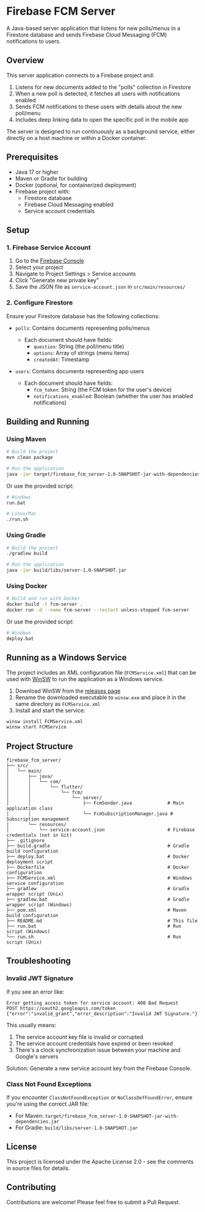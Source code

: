 # Firebase FCM Server

A Java-based server application that listens for new polls/menus in a Firestore database and sends Firebase Cloud Messaging (FCM) notifications to users.

## Overview

This server application connects to a Firebase project and:

1. Listens for new documents added to the "polls" collection in Firestore
2. When a new poll is detected, it fetches all users with notifications enabled
3. Sends FCM notifications to these users with details about the new poll/menu
4. Includes deep linking data to open the specific poll in the mobile app

The server is designed to run continuously as a background service, either directly on a host machine or within a Docker container.

## Prerequisites

- Java 17 or higher
- Maven or Gradle for building
- Docker (optional, for containerized deployment)
- Firebase project with:
  - Firestore database
  - Firebase Cloud Messaging enabled
  - Service account credentials

## Setup

### 1. Firebase Service Account

1. Go to the [Firebase Console](https://console.firebase.google.com/)
2. Select your project
3. Navigate to Project Settings > Service accounts
4. Click "Generate new private key"
5. Save the JSON file as `service-account.json` in `src/main/resources/`

### 2. Configure Firestore

Ensure your Firestore database has the following collections:

- `polls`: Contains documents representing polls/menus
  - Each document should have fields:
    - `question`: String (the poll/menu title)
    - `options`: Array of strings (menu items)
    - `createdAt`: Timestamp

- `users`: Contains documents representing app users
  - Each document should have fields:
    - `fcm_token`: String (the FCM token for the user's device)
    - `notifications_enabled`: Boolean (whether the user has enabled notifications)

## Building and Running

### Using Maven

```bash
# Build the project
mvn clean package

# Run the application
java -jar target/firebase_fcm_server-1.0-SNAPSHOT-jar-with-dependencies.jar
```

Or use the provided script:

```bash
# Windows
run.bat

# Linux/Mac
./run.sh
```

### Using Gradle

```bash
# Build the project
./gradlew build

# Run the application
java -jar build/libs/server-1.0-SNAPSHOT.jar
```

### Using Docker

```bash
# Build and run with Docker
docker build -t fcm-server .
docker run -d --name fcm-server --restart unless-stopped fcm-server
```

Or use the provided script:

```bash
# Windows
deploy.bat
```

## Running as a Windows Service

The project includes an XML configuration file (`FCMService.xml`) that can be used with [WinSW](https://github.com/winsw/winsw) to run the application as a Windows service.

1. Download WinSW from the [releases page](https://github.com/winsw/winsw/releases)
2. Rename the downloaded executable to `winsw.exe` and place it in the same directory as `FCMService.xml`
3. Install and start the service:

```bash
winsw install FCMService.xml
winsw start FCMService
```

## Project Structure

```
firebase_fcm_server/
├── src/
│   └── main/
│       ├── java/
│       │   └── com/
│       │       └── flutter/
│       │           └── fcm/
│       │               └── server/
│       │                   ├── FcmSender.java             # Main application class
│       │                   └── FcmSubscriptionManager.java # Subscription management
│       └── resources/
│           └── service-account.json                       # Firebase credentials (not in Git)
├── .gitignore
├── build.gradle                                           # Gradle build configuration
├── deploy.bat                                             # Docker deployment script
├── Dockerfile                                             # Docker configuration
├── FCMService.xml                                         # Windows service configuration
├── gradlew                                                # Gradle wrapper script (Unix)
├── gradlew.bat                                            # Gradle wrapper script (Windows)
├── pom.xml                                                # Maven build configuration
├── README.md                                              # This file
├── run.bat                                                # Run script (Windows)
└── run.sh                                                 # Run script (Unix)
```

## Troubleshooting

### Invalid JWT Signature

If you see an error like:
```
Error getting access token for service account: 400 Bad Request
POST https://oauth2.googleapis.com/token
{"error":"invalid_grant","error_description":"Invalid JWT Signature."}
```

This usually means:
1. The service account key file is invalid or corrupted
2. The service account credentials have expired or been revoked
3. There's a clock synchronization issue between your machine and Google's servers

Solution: Generate a new service account key from the Firebase Console.

### Class Not Found Exceptions

If you encounter `ClassNotFoundException` or `NoClassDefFoundError`, ensure you're using the correct JAR file:
- For Maven: `target/firebase_fcm_server-1.0-SNAPSHOT-jar-with-dependencies.jar`
- For Gradle: `build/libs/server-1.0-SNAPSHOT.jar`

## License

This project is licensed under the Apache License 2.0 - see the comments in source files for details.

## Contributing

Contributions are welcome! Please feel free to submit a Pull Request.
